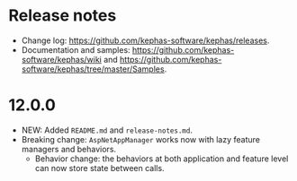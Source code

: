 ﻿# Release notes

* Change log: https://github.com/kephas-software/kephas/releases.
* Documentation and samples: https://github.com/kephas-software/kephas/wiki and https://github.com/kephas-software/kephas/tree/master/Samples.

# 12.0.0

* NEW: Added ```README.md``` and ```release-notes.md```.
* Breaking change: ```AspNetAppManager``` works now with lazy feature managers and behaviors.
  * Behavior change: the behaviors at both application and feature level can now store state between calls.